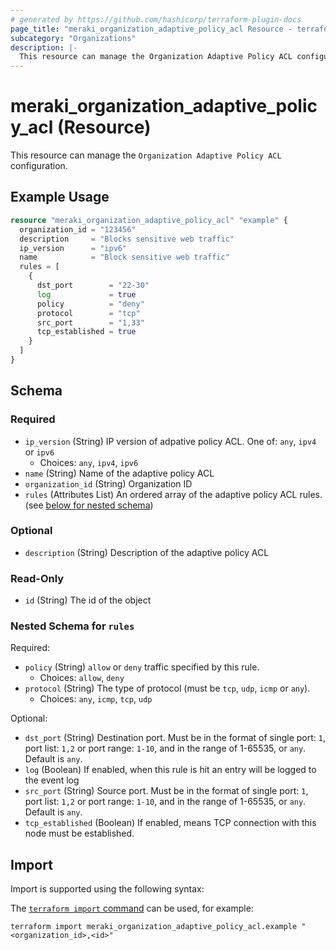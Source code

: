 ```yaml
---
# generated by https://github.com/hashicorp/terraform-plugin-docs
page_title: "meraki_organization_adaptive_policy_acl Resource - terraform-provider-meraki"
subcategory: "Organizations"
description: |-
  This resource can manage the Organization Adaptive Policy ACL configuration.
---
```


# meraki_organization_adaptive_policy_acl (Resource)

This resource can manage the `Organization Adaptive Policy ACL` configuration.

## Example Usage

```terraform
resource "meraki_organization_adaptive_policy_acl" "example" {
  organization_id = "123456"
  description     = "Blocks sensitive web traffic"
  ip_version      = "ipv6"
  name            = "Block sensitive web traffic"
  rules = [
    {
      dst_port        = "22-30"
      log             = true
      policy          = "deny"
      protocol        = "tcp"
      src_port        = "1,33"
      tcp_established = true
    }
  ]
}
```

<!-- schema generated by tfplugindocs -->
## Schema

### Required

- `ip_version` (String) IP version of adpative policy ACL. One of: `any`, `ipv4` or `ipv6`
  - Choices: `any`, `ipv4`, `ipv6`
- `name` (String) Name of the adaptive policy ACL
- `organization_id` (String) Organization ID
- `rules` (Attributes List) An ordered array of the adaptive policy ACL rules. (see [below for nested schema](#nestedatt--rules))

### Optional

- `description` (String) Description of the adaptive policy ACL

### Read-Only

- `id` (String) The id of the object

<a id="nestedatt--rules"></a>
### Nested Schema for `rules`

Required:

- `policy` (String) `allow` or `deny` traffic specified by this rule.
  - Choices: `allow`, `deny`
- `protocol` (String) The type of protocol (must be `tcp`, `udp`, `icmp` or `any`).
  - Choices: `any`, `icmp`, `tcp`, `udp`

Optional:

- `dst_port` (String) Destination port. Must be in the format of single port: `1`, port list: `1,2` or port range: `1-10`, and in the range of 1-65535, or `any`. Default is `any`.
- `log` (Boolean) If enabled, when this rule is hit an entry will be logged to the event log
- `src_port` (String) Source port. Must be in the format of single port: `1`, port list: `1,2` or port range: `1-10`, and in the range of 1-65535, or `any`. Default is `any`.
- `tcp_established` (Boolean) If enabled, means TCP connection with this node must be established.

## Import

Import is supported using the following syntax:

The [`terraform import` command](https://developer.hashicorp.com/terraform/cli/commands/import) can be used, for example:

```shell
terraform import meraki_organization_adaptive_policy_acl.example "<organization_id>,<id>"
```
